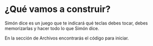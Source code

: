# ¿Qué vamos a construir?

Simón dice es un juego que te indicará qué teclas debes tocar, debes memorizarlas y hacer todo lo que Simón dice.

En la sección de Archivos encontrarás el código para iniciar.
